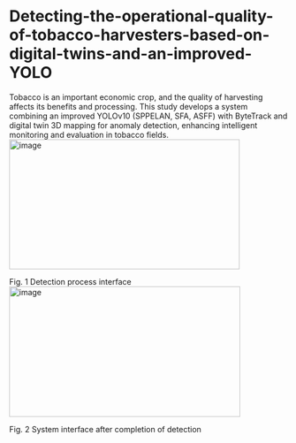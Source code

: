 # Detecting-the-operational-quality-of-tobacco-harvesters-based-on-digital-twins-and-an-improved-YOLO
Tobacco is an important economic crop, and the quality of harvesting affects its benefits and processing.  This study develops a system combining an improved YOLOv10 (SPPELAN, SFA, ASFF) with ByteTrack and digital twin 3D mapping for anomaly detection, enhancing intelligent monitoring and evaluation in tobacco fields.
 <img width="417" height="235" alt="image" src="https://github.com/user-attachments/assets/eb0ccfdd-0ca7-41d2-8fc0-43466ea070ef" />
 
 Fig. 1 Detection process interface
 <img width="418" height="236" alt="image" src="https://github.com/user-attachments/assets/699e41da-a964-4628-abfe-a578df58fa57" />
 
 Fig. 2 System interface after completion of detection
